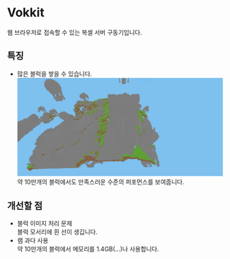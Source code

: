 # Vokkit
웹 브라우저로 접속할 수 있는 복셀 서버 구동기입니다.
## 특징
- 많은 블럭을 쌓을 수 있습니다.  
![preview](./images/preview.png)  
약 10만개의 블럭에서도 만족스러운 수준의 퍼포먼스를 보여줍니다.  
## 개선할 점
- 블럭 이미지 처리 문제  
블럭 모서리에 흰 선이 생깁니다.  
- 램 과다 사용  
약 10만개의 블럭에서 메모리를 1.4GB(...)나 사용합니다.  